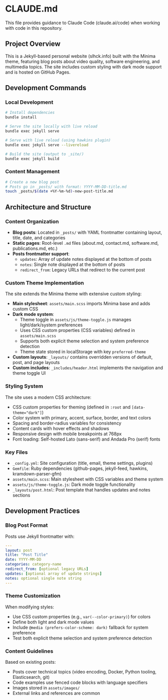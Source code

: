 # CLAUDE.md

This file provides guidance to Claude Code (claude.ai/code) when working with code in this repository.

## Project Overview

This is a Jekyll-based personal website (slhck.info) built with the Minima theme, featuring blog posts about video quality, software engineering, and multimedia topics. The site includes custom styling with dark mode support and is hosted on GitHub Pages.

## Development Commands

### Local Development
```bash
# Install dependencies
bundle install

# Serve the site locally with live reload
bundle exec jekyll serve

# Serve with live reload (using hawkins plugin)
bundle exec jekyll serve --livereload

# Build the site (output to _site/)
bundle exec jekyll build
```

### Content Management
```bash
# Create a new blog post
# Posts go in _posts/ with format: YYYY-MM-DD-title.md
touch _posts/$(date +%Y-%m-%d)-new-post-title.md
```

## Architecture and Structure

### Content Organization
- **Blog posts**: Located in `_posts/` with YAML frontmatter containing layout, title, date, and categories
- **Static pages**: Root-level `.md` files (about.md, contact.md, software.md, publications.md, etc.)
- **Posts frontmatter support**:
  - `updates`: Array of update notes displayed at the bottom of posts
  - `notes`: Single note displayed at the bottom of posts
  - `redirect_from`: Legacy URLs that redirect to the current post

### Custom Theme Implementation

The site extends the Minima theme with extensive custom styling:

- **Main stylesheet**: `assets/main.scss` imports Minima base and adds custom CSS
- **Dark mode system**:
  - Theme toggle in `assets/js/theme-toggle.js` manages light/dark/system preferences
  - Uses CSS custom properties (CSS variables) defined in `assets/main.scss`
  - Supports both explicit theme selection and system preference detection
  - Theme state stored in localStorage with key `preferred-theme`
- **Custom layouts**: `_layouts/` contains overridden versions of default, post, and page layouts
- **Custom includes**: `_includes/header.html` implements the navigation and theme toggle UI

### Styling System

The site uses a modern CSS architecture:
- CSS custom properties for theming (defined in `:root` and `[data-theme="dark"]`)
- Color system with primary, accent, surface, border, and text colors
- Spacing and border-radius variables for consistency
- Content cards with hover effects and shadows
- Responsive design with mobile breakpoints at 768px
- Font loading: Self-hosted Lato (sans-serif) and Andada Pro (serif) fonts

### Key Files
- `_config.yml`: Site configuration (title, email, theme settings, plugins)
- `Gemfile`: Ruby dependencies (github-pages, jekyll-feed, hawkins, kramdown-parser-gfm)
- `assets/main.scss`: Main stylesheet with CSS variables and theme system
- `assets/js/theme-toggle.js`: Dark mode toggle functionality
- `_layouts/post.html`: Post template that handles updates and notes sections

## Development Practices

### Blog Post Format
Posts use Jekyll frontmatter with:
```yaml
---
layout: post
title: "Post Title"
date: YYYY-MM-DD
categories: category-name
redirect_from: [optional legacy URLs]
updates: [optional array of update strings]
notes: optional single note string
---
```

### Theme Customization
When modifying styles:
- Use CSS custom properties (e.g., `var(--color-primary)`) for colors
- Define both light and dark mode values
- Include `@media (prefers-color-scheme: dark)` fallback for system preference
- Test both explicit theme selection and system preference detection

### Content Guidelines
Based on existing posts:
- Posts cover technical topics (video encoding, Docker, Python tooling, Elasticsearch, git)
- Code examples use fenced code blocks with language specifiers
- Images stored in `assets/images/`
- External links and references are common
